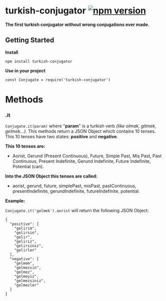 # turkish-conjugator [![npm version](https://img.shields.io/npm/v/turkish-conjugator.svg?style=flat)](https://www.npmjs.com/package/turkish-conjugator)
**The first turkish conjugator without wrong conjugations ever made.**

## Getting Started

**Install** 

`npm install turkish-conjugator`

**Use in your project**

`const Conjugate = require('turkish-conjugator')`

# Methods

### .it

`Conjugate.it(param)` where "**param**" is a turkish verb *(like olmak, gitmek, gelmek...)*. 
This methods return a JSON Object which contains 10 tenses. This 10 tenses have two states: **positive** and **negative**.

**This 10 tenses are:**

* Aorist, Gerund (Present Continuous), Future, Simple Past, Miş Past, Past Continuous, Present Indefinite, Gerund Indefinite, 
Future Indefinite, Potential (can).

**Into the JSON Object this tenses are called:**

* aorist, gerund, future, simplePast, misPast, pastContinuous, presentIndefinite, gerundIndefinite, futureIndefinite, potential.

**Example:**

`Conjugate.it('gelmek').aorist` will return the following JSON Object:
```
{                    
  "positive": [      
    "gelirim",       
    "gelirsin",      
    "gelir",         
    "geliriz",       
    "gelirsiniz",    
    "gelirler"       
  ],                 
  "negative": [      
    "gelmem",        
    "gelmezsin",     
    "gelmez",        
    "gelmeyiz",      
    "gelmezsiniz",   
    "gelmezler"      
  ]                  
}                    
```
